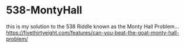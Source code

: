 # 538-MontyHall
this is my solution to the 538 Riddle known as the Monty Hall Problem...
https://fivethirtyeight.com/features/can-you-beat-the-goat-monty-hall-problem/
